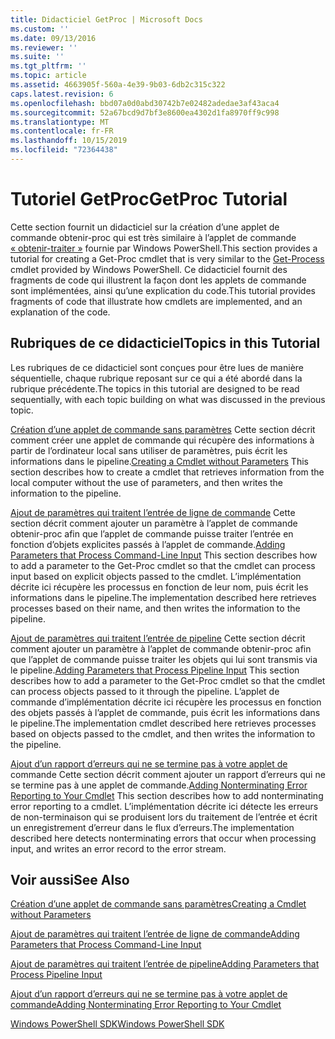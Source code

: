 ```yaml
---
title: Didacticiel GetProc | Microsoft Docs
ms.custom: ''
ms.date: 09/13/2016
ms.reviewer: ''
ms.suite: ''
ms.tgt_pltfrm: ''
ms.topic: article
ms.assetid: 4663905f-560a-4e39-9b03-6db2c315c322
caps.latest.revision: 6
ms.openlocfilehash: bbd07a0d0abd30742b7e02482adedae3af43aca4
ms.sourcegitcommit: 52a67bcd9d7bf3e8600ea4302d1fa8970ff9c998
ms.translationtype: MT
ms.contentlocale: fr-FR
ms.lasthandoff: 10/15/2019
ms.locfileid: "72364438"
---
```

# <a name="getproc-tutorial"></a><span data-ttu-id="f3537-102">Tutoriel GetProc</span><span class="sxs-lookup"><span data-stu-id="f3537-102">GetProc Tutorial</span></span>

<span data-ttu-id="f3537-103">Cette section fournit un didacticiel sur la création d’une applet de commande obtenir-proc qui est très similaire à l’applet de commande [« obtenir-traiter »](/powershell/module/Microsoft.PowerShell.Management/Get-Process) fournie par Windows PowerShell.</span><span class="sxs-lookup"><span data-stu-id="f3537-103">This section provides a tutorial for creating a Get-Proc cmdlet that is very similar to the [Get-Process](/powershell/module/Microsoft.PowerShell.Management/Get-Process) cmdlet provided by Windows PowerShell.</span></span> <span data-ttu-id="f3537-104">Ce didacticiel fournit des fragments de code qui illustrent la façon dont les applets de commande sont implémentées, ainsi qu’une explication du code.</span><span class="sxs-lookup"><span data-stu-id="f3537-104">This tutorial provides fragments of code that illustrate how cmdlets are implemented, and an explanation of the code.</span></span>

## <a name="topics-in-this-tutorial"></a><span data-ttu-id="f3537-105">Rubriques de ce didacticiel</span><span class="sxs-lookup"><span data-stu-id="f3537-105">Topics in this Tutorial</span></span>

<span data-ttu-id="f3537-106">Les rubriques de ce didacticiel sont conçues pour être lues de manière séquentielle, chaque rubrique reposant sur ce qui a été abordé dans la rubrique précédente.</span><span class="sxs-lookup"><span data-stu-id="f3537-106">The topics in this tutorial are designed to be read sequentially, with each topic building on what was discussed in the previous topic.</span></span>

<span data-ttu-id="f3537-107">[Création d’une applet de commande sans paramètres](./creating-a-cmdlet-without-parameters.md) Cette section décrit comment créer une applet de commande qui récupère des informations à partir de l’ordinateur local sans utiliser de paramètres, puis écrit les informations dans le pipeline.</span><span class="sxs-lookup"><span data-stu-id="f3537-107">[Creating a Cmdlet without Parameters](./creating-a-cmdlet-without-parameters.md) This section describes how to create a cmdlet that retrieves information from the local computer without the use of parameters, and then writes the information to the pipeline.</span></span>

<span data-ttu-id="f3537-108">[Ajout de paramètres qui traitent l’entrée de ligne de commande](./adding-parameters-that-process-command-line-input.md) Cette section décrit comment ajouter un paramètre à l’applet de commande obtenir-proc afin que l’applet de commande puisse traiter l’entrée en fonction d’objets explicites passés à l’applet de commande.</span><span class="sxs-lookup"><span data-stu-id="f3537-108">[Adding Parameters that Process Command-Line Input](./adding-parameters-that-process-command-line-input.md) This section describes how to add a parameter to the Get-Proc cmdlet so that the cmdlet can process input based on explicit objects passed to the cmdlet.</span></span> <span data-ttu-id="f3537-109">L’implémentation décrite ici récupère les processus en fonction de leur nom, puis écrit les informations dans le pipeline.</span><span class="sxs-lookup"><span data-stu-id="f3537-109">The implementation described here retrieves processes based on their name, and then writes the information to the pipeline.</span></span>

<span data-ttu-id="f3537-110">[Ajout de paramètres qui traitent l’entrée de pipeline](./adding-parameters-that-process-pipeline-input.md) Cette section décrit comment ajouter un paramètre à l’applet de commande obtenir-proc afin que l’applet de commande puisse traiter les objets qui lui sont transmis via le pipeline.</span><span class="sxs-lookup"><span data-stu-id="f3537-110">[Adding Parameters that Process Pipeline Input](./adding-parameters-that-process-pipeline-input.md) This section describes how to add a parameter to the Get-Proc cmdlet so that the cmdlet can process objects passed to it through the pipeline.</span></span> <span data-ttu-id="f3537-111">L’applet de commande d’implémentation décrite ici récupère les processus en fonction des objets passés à l’applet de commande, puis écrit les informations dans le pipeline.</span><span class="sxs-lookup"><span data-stu-id="f3537-111">The implementation cmdlet described here retrieves processes based on objects passed to the cmdlet, and then writes the information to the pipeline.</span></span>

<span data-ttu-id="f3537-112">[Ajout d’un rapport d’erreurs qui ne se termine pas à votre applet de](./adding-non-terminating-error-reporting-to-your-cmdlet.md) commande Cette section décrit comment ajouter un rapport d’erreurs qui ne se termine pas à une applet de commande.</span><span class="sxs-lookup"><span data-stu-id="f3537-112">[Adding Nonterminating Error Reporting to Your Cmdlet](./adding-non-terminating-error-reporting-to-your-cmdlet.md) This section describes how to add nonterminating error reporting to a cmdlet.</span></span> <span data-ttu-id="f3537-113">L’implémentation décrite ici détecte les erreurs de non-terminaison qui se produisent lors du traitement de l’entrée et écrit un enregistrement d’erreur dans le flux d’erreurs.</span><span class="sxs-lookup"><span data-stu-id="f3537-113">The implementation described here detects nonterminating errors that occur when processing input, and writes an error record to the error stream.</span></span>

## <a name="see-also"></a><span data-ttu-id="f3537-114">Voir aussi</span><span class="sxs-lookup"><span data-stu-id="f3537-114">See Also</span></span>

[<span data-ttu-id="f3537-115">Création d’une applet de commande sans paramètres</span><span class="sxs-lookup"><span data-stu-id="f3537-115">Creating a Cmdlet without Parameters</span></span>](./creating-a-cmdlet-without-parameters.md)

[<span data-ttu-id="f3537-116">Ajout de paramètres qui traitent l’entrée de ligne de commande</span><span class="sxs-lookup"><span data-stu-id="f3537-116">Adding Parameters that Process Command-Line Input</span></span>](./adding-parameters-that-process-command-line-input.md)

[<span data-ttu-id="f3537-117">Ajout de paramètres qui traitent l’entrée de pipeline</span><span class="sxs-lookup"><span data-stu-id="f3537-117">Adding Parameters that Process Pipeline Input</span></span>](./adding-parameters-that-process-pipeline-input.md)

[<span data-ttu-id="f3537-118">Ajout d’un rapport d’erreurs qui ne se termine pas à votre applet de commande</span><span class="sxs-lookup"><span data-stu-id="f3537-118">Adding Nonterminating Error Reporting to Your Cmdlet</span></span>](./adding-non-terminating-error-reporting-to-your-cmdlet.md)

[<span data-ttu-id="f3537-119">Windows PowerShell SDK</span><span class="sxs-lookup"><span data-stu-id="f3537-119">Windows PowerShell SDK</span></span>](../windows-powershell-reference.md)
